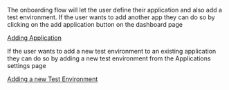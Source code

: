 The onboarding flow will let the user define their application and also add a test environment. If the user wants to add another app they can do so by clicking on the add application button on the dashboard page

[Adding Application](<./adding-application.md>)

If the user wants to add a new test environment to an existing application they can do so by adding a new test environment from the Applications settings page

[Adding a new Test Environment](<./adding-a-new-test-environment.md>)



